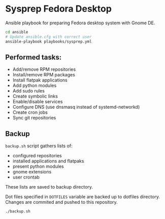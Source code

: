 # Sysprep Fedora Desktop

Ansible playbook for preparing Fedora desktop system with Gnome DE.

```bash
cd ansible
# Update ansible.cfg with correct user
ansible-playbook playbooks/sysprep.yml
```

## Performed tasks:

- Add/remove RPM repositories
- Install/remove RPM packages
- Install flatpak applications
- Add python modules
- Add sudo rules
- Create symbolic links
- Enable/disable services
- Configure DNS (use dnsmasq instead of systemd-networkd)
- Create cron jobs
- Sync git repositories

## Backup

`backup.sh` script gathers lists of:

- configured repositories
- installed applications and flatpaks
- present python modules
- gnome extensions
- user crontab

These lists are saved to backup directory.

Dot files specified in `DOTFILES` variable are backed up to dotfiles directory. Changes are commited and pushed to this repository.

```bash
./backup.sh
```
